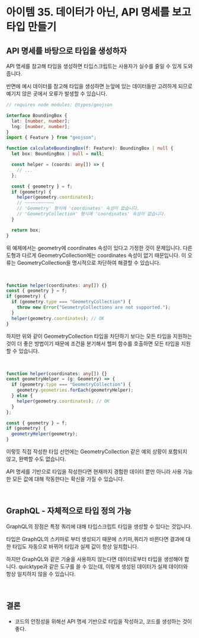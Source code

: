 # 아이템 35. 데이터가 아닌, API 명세를 보고 타입 만들기

## API 명세를 바탕으로 타입을 생성하자

API 명세를 참고해 타입을 생성하면 타입스크립트는 사용자가 실수를 줄일 수 있게 도와줍니다.

반면에 예시 데이터를 참고해 타입을 생성하면 눈앞에 있는 데이터들만 고려하게 되므로 예기치 않은 곳에서 오류가 발생할 수 있습니다.
<br/>

```typescript
// requires node modules: @types/geojson

interface BoundingBox {
  lat: [number, number];
  lng: [number, number];
}
import { Feature } from "geojson";

function calculateBoundingBox(f: Feature): BoundingBox | null {
  let box: BoundingBox | null = null;

  const helper = (coords: any[]) => {
    // ...
  };

  const { geometry } = f;
  if (geometry) {
    helper(geometry.coordinates);
    // ~~~~~~~~~~~
    // 'Geometry' 형식에 'coordinates' 속성이 없습니다.
    // 'GeometryCollection' 형식에 'coordinates' 속성이 없습니다.
  }

  return box;
}
```

위 예제에서는 geometry에 coordinates 속성이 있다고 가정한 것이 문제입니다. 다른 도형과 다르게 GeometryCollection에는 coordinates 속성이 없기 때문입니다. 이 오류는 GeometryCollection을 명시적으로 차단하여 해결할 수 있습니다.

<br/>

```typescript
function helper(coordinates: any[]) {}
const { geometry } = f;
if (geometry) {
  if (geometry.type === "GeometryCollection") {
    throw new Error("GeometryCollections are not supported.");
  }
  helper(geometry.coordinates); // OK
}
```

하지만 위와 같이 GeometryCollection 타입을 차단하기 보다는 모든 타입을 지원하는 것이 더 좋은 방법이기 때문에 조건을 분기해서 헬퍼 함수를 호출하면 모든 타입을 지원할 수 있습니다.

<br/>

```typescript
function helper(coordinates: any[]) {}
const geometryHelper = (g: Geometry) => {
  if (geometry.type === "GeometryCollection") {
    geometry.geometries.forEach(geometryHelper);
  } else {
    helper(geometry.coordinates); // OK
  }
};

const { geometry } = f;
if (geometry) {
  geometryHelper(geometry);
}
```

이렇듯 직접 작성한 타입 선언에는 GeometryCollection 같은 예외 상황이 포함되지 않고, 완벽할 수도 없습니다.

API 명세를 기반으로 타입을 작성한다면 현재까지 경험한 데이터 뿐만 아니라 사용 가능한 모든 값에 대해 작동한다는 확신을 가질 수 있습니다.

<br/>

## GraphQL - 자체적으로 타입 정의 가능

GraphQL의 장점은 특정 쿼리에 대해 타입스크립트 타입을 생성할 수 있다는 것입니다.

타입은 GraphQL의 스키마로 부터 생성되기 때문에 스키마,쿼리가 바뀐다면 결과에 대한 타입도 자동으로 바뀌어 타입과 실제 값이 항상 일치합니다.

하지만 GraphQL와 같은 기술을 사용하지 않는다면 데이터로부터 타입을 생성해야 합니다. quicktype과 같은 도구를 쓸 수 있는데, 이렇게 생성된 데이터가 실제 데이터와 항상 일치하지 않을 수 있습니다.

<br/>

## 결론

- 코드의 안정성을 위해선 API 명세 기반으로 타입을 작성하고, 코드를 생성하는 것이 좋다.
